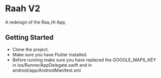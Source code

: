 # Raah V2

A redeisgn of the Raa_Hi App,

## Getting Started
- Clone the project.
- Make sure you have Flutter installed.
- Before running make sure you have replaced the GOOGLE_MAPS_KEY in ios/Runner/AppDelegate.swift and in android/app/AndroidManifest.xml

